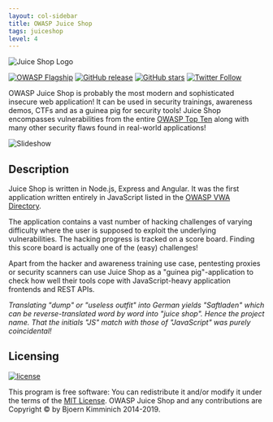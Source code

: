 ```yaml
---
layout: col-sidebar
title: OWASP Juice Shop
tags: juiceshop
level: 4
---
```


![Juice Shop Logo](https://raw.githubusercontent.com/bkimminich/juice-shop/develop/frontend/src/assets/public/images/JuiceShop_Logo_100px.png)

[![OWASP Flagship](https://img.shields.io/badge/owasp-flagship%20project-48A646.svg)](https://www.owasp.org/index.php/OWASP_Project_Inventory#tab=Flagship_Projects)
[![GitHub release](https://img.shields.io/github/release/bkimminich/juice-shop.svg)](https://github.com/bkimminich/juice-shop/releases/latest)
[![GitHub stars](https://img.shields.io/github/stars/bkimminich/juice-shop.svg?label=GitHub%20%E2%98%85&style=flat)](https://github.com/bkimminich/juice-shop/stargazers)
[![Twitter Follow](https://img.shields.io/twitter/follow/owasp_juiceshop.svg?style=social&label=Follow)](https://twitter.com/owasp_juiceshop)

OWASP Juice Shop is probably the most modern and sophisticated insecure
web application! It can be used in security trainings, awareness demos,
CTFs and as a guinea pig for security tools! Juice Shop encompasses
vulnerabilities from the entire
[OWASP Top Ten](https://www.owasp.org/index.php/OWASP_Top_Ten) along
with many other security flaws found in real-world applications!

![Slideshow](https://raw.githubusercontent.com/bkimminich/juice-shop/master/screenshots/slideshow.gif)

## Description

Juice Shop is written in Node.js, Express and Angular. It was the first
application written entirely in JavaScript listed in the
[OWASP VWA Directory](https://www.owasp.org/index.php/OWASP_Vulnerable_Web_Applications_Directory_Project).

The application contains a vast number of hacking challenges of varying
difficulty where the user is supposed to exploit the underlying
vulnerabilities. The hacking progress is tracked on a score board.
Finding this score board is actually one of the (easy) challenges!

Apart from the hacker and awareness training use case, pentesting
proxies or security scanners can use Juice Shop as a "guinea
pig"-application to check how well their tools cope with
JavaScript-heavy application frontends and REST APIs.

_Translating "dump" or "useless outfit" into German yields "Saftladen"
which can be reverse-translated word by word into "juice shop". Hence
the project name. That the initials "JS" match with those of
"JavaScript" was purely coincidental!_

## Licensing

[![license](https://img.shields.io/github/license/bkimminich/juice-shop.svg)](https://github.com/bkimminich/juice-shop/blob/master/LICENSE)

This program is free software: You can redistribute it and/or modify it
under the terms of the
[MIT License](https://github.com/bkimminich/juice-shop/blob/master/LICENSE).
OWASP Juice Shop and any contributions are Copyright © by Bjoern
Kimminich 2014-2019.
